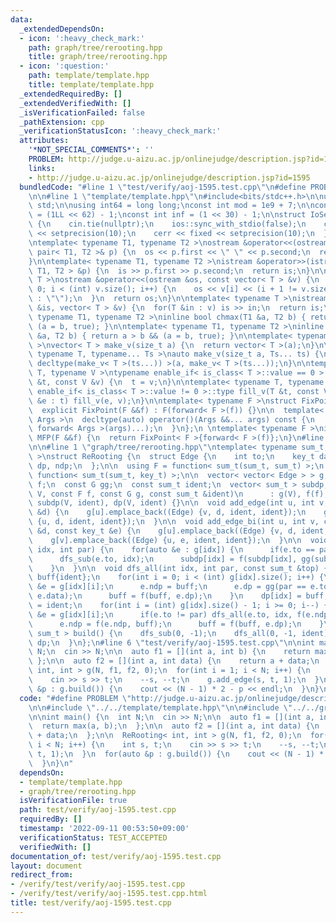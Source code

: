 ```yaml
---
data:
  _extendedDependsOn:
  - icon: ':heavy_check_mark:'
    path: graph/tree/rerooting.hpp
    title: graph/tree/rerooting.hpp
  - icon: ':question:'
    path: template/template.hpp
    title: template/template.hpp
  _extendedRequiredBy: []
  _extendedVerifiedWith: []
  _isVerificationFailed: false
  _pathExtension: cpp
  _verificationStatusIcon: ':heavy_check_mark:'
  attributes:
    '*NOT_SPECIAL_COMMENTS*': ''
    PROBLEM: http://judge.u-aizu.ac.jp/onlinejudge/description.jsp?id=1595
    links:
    - http://judge.u-aizu.ac.jp/onlinejudge/description.jsp?id=1595
  bundledCode: "#line 1 \"test/verify/aoj-1595.test.cpp\"\n#define PROBLEM \"http://judge.u-aizu.ac.jp/onlinejudge/description.jsp?id=1595\"\
    \n\n#line 1 \"template/template.hpp\"\n#include<bits/stdc++.h>\n\nusing namespace\
    \ std;\n\nusing int64 = long long;\nconst int mod = 1e9 + 7;\n\nconst int64 infll\
    \ = (1LL << 62) - 1;\nconst int inf = (1 << 30) - 1;\n\nstruct IoSetup {\n  IoSetup()\
    \ {\n    cin.tie(nullptr);\n    ios::sync_with_stdio(false);\n    cout << fixed\
    \ << setprecision(10);\n    cerr << fixed << setprecision(10);\n  }\n} iosetup;\n\
    \ntemplate< typename T1, typename T2 >\nostream &operator<<(ostream &os, const\
    \ pair< T1, T2 >& p) {\n  os << p.first << \" \" << p.second;\n  return os;\n\
    }\n\ntemplate< typename T1, typename T2 >\nistream &operator>>(istream &is, pair<\
    \ T1, T2 > &p) {\n  is >> p.first >> p.second;\n  return is;\n}\n\ntemplate< typename\
    \ T >\nostream &operator<<(ostream &os, const vector< T > &v) {\n  for(int i =\
    \ 0; i < (int) v.size(); i++) {\n    os << v[i] << (i + 1 != v.size() ? \" \"\
    \ : \"\");\n  }\n  return os;\n}\n\ntemplate< typename T >\nistream &operator>>(istream\
    \ &is, vector< T > &v) {\n  for(T &in : v) is >> in;\n  return is;\n}\n\ntemplate<\
    \ typename T1, typename T2 >\ninline bool chmax(T1 &a, T2 b) { return a < b &&\
    \ (a = b, true); }\n\ntemplate< typename T1, typename T2 >\ninline bool chmin(T1\
    \ &a, T2 b) { return a > b && (a = b, true); }\n\ntemplate< typename T = int64\
    \ >\nvector< T > make_v(size_t a) {\n  return vector< T >(a);\n}\n\ntemplate<\
    \ typename T, typename... Ts >\nauto make_v(size_t a, Ts... ts) {\n  return vector<\
    \ decltype(make_v< T >(ts...)) >(a, make_v< T >(ts...));\n}\n\ntemplate< typename\
    \ T, typename V >\ntypename enable_if< is_class< T >::value == 0 >::type fill_v(T\
    \ &t, const V &v) {\n  t = v;\n}\n\ntemplate< typename T, typename V >\ntypename\
    \ enable_if< is_class< T >::value != 0 >::type fill_v(T &t, const V &v) {\n  for(auto\
    \ &e : t) fill_v(e, v);\n}\n\ntemplate< typename F >\nstruct FixPoint : F {\n\
    \  explicit FixPoint(F &&f) : F(forward< F >(f)) {}\n\n  template< typename...\
    \ Args >\n  decltype(auto) operator()(Args &&... args) const {\n    return F::operator()(*this,\
    \ forward< Args >(args)...);\n  }\n};\n \ntemplate< typename F >\ninline decltype(auto)\
    \ MFP(F &&f) {\n  return FixPoint< F >{forward< F >(f)};\n}\n#line 4 \"test/verify/aoj-1595.test.cpp\"\
    \n\n#line 1 \"graph/tree/rerooting.hpp\"\ntemplate< typename sum_t, typename key_t\
    \ >\nstruct ReRooting {\n  struct Edge {\n    int to;\n    key_t data;\n    sum_t\
    \ dp, ndp;\n  };\n\n  using F = function< sum_t(sum_t, sum_t) >;\n  using G =\
    \ function< sum_t(sum_t, key_t) >;\n\n  vector< vector< Edge > > g;\n  const F\
    \ f;\n  const G gg;\n  const sum_t ident;\n  vector< sum_t > subdp, dp;\n\n  ReRooting(int\
    \ V, const F f, const G g, const sum_t &ident)\n      : g(V), f(f), gg(g), ident(ident),\
    \ subdp(V, ident), dp(V, ident) {}\n\n  void add_edge(int u, int v, const key_t\
    \ &d) {\n    g[u].emplace_back((Edge) {v, d, ident, ident});\n    g[v].emplace_back((Edge)\
    \ {u, d, ident, ident});\n  }\n\n  void add_edge_bi(int u, int v, const key_t\
    \ &d, const key_t &e) {\n    g[u].emplace_back((Edge) {v, d, ident, ident});\n\
    \    g[v].emplace_back((Edge) {u, e, ident, ident});\n  }\n\n  void dfs_sub(int\
    \ idx, int par) {\n    for(auto &e : g[idx]) {\n      if(e.to == par) continue;\n\
    \      dfs_sub(e.to, idx);\n      subdp[idx] = f(subdp[idx], gg(subdp[e.to], e.data));\n\
    \    }\n  }\n\n  void dfs_all(int idx, int par, const sum_t &top) {\n    sum_t\
    \ buff{ident};\n    for(int i = 0; i < (int) g[idx].size(); i++) {\n      auto\
    \ &e = g[idx][i];\n      e.ndp = buff;\n      e.dp = gg(par == e.to ? top : subdp[e.to],\
    \ e.data);\n      buff = f(buff, e.dp);\n    }\n    dp[idx] = buff;\n    buff\
    \ = ident;\n    for(int i = (int) g[idx].size() - 1; i >= 0; i--) {\n      auto\
    \ &e = g[idx][i];\n      if(e.to != par) dfs_all(e.to, idx, f(e.ndp, buff));\n\
    \      e.ndp = f(e.ndp, buff);\n      buff = f(buff, e.dp);\n    }\n  }\n\n  vector<\
    \ sum_t > build() {\n    dfs_sub(0, -1);\n    dfs_all(0, -1, ident);\n    return\
    \ dp;\n  }\n};\n#line 6 \"test/verify/aoj-1595.test.cpp\"\n\nint main() {\n  int\
    \ N;\n  cin >> N;\n\n  auto f1 = [](int a, int b) {\n    return max(a, b);\n \
    \ };\n\n  auto f2 = [](int a, int data) {\n    return a + data;\n  };\n\n  ReRooting<\
    \ int, int > g(N, f1, f2, 0);\n  for(int i = 1; i < N; i++) {\n    int s, t;\n\
    \    cin >> s >> t;\n    --s, --t;\n    g.add_edge(s, t, 1);\n  }\n  for(auto\
    \ &p : g.build()) {\n    cout << (N - 1) * 2 - p << endl;\n  }\n}\n"
  code: "#define PROBLEM \"http://judge.u-aizu.ac.jp/onlinejudge/description.jsp?id=1595\"\
    \n\n#include \"../../template/template.hpp\"\n\n#include \"../../graph/tree/rerooting.hpp\"\
    \n\nint main() {\n  int N;\n  cin >> N;\n\n  auto f1 = [](int a, int b) {\n  \
    \  return max(a, b);\n  };\n\n  auto f2 = [](int a, int data) {\n    return a\
    \ + data;\n  };\n\n  ReRooting< int, int > g(N, f1, f2, 0);\n  for(int i = 1;\
    \ i < N; i++) {\n    int s, t;\n    cin >> s >> t;\n    --s, --t;\n    g.add_edge(s,\
    \ t, 1);\n  }\n  for(auto &p : g.build()) {\n    cout << (N - 1) * 2 - p << endl;\n\
    \  }\n}\n"
  dependsOn:
  - template/template.hpp
  - graph/tree/rerooting.hpp
  isVerificationFile: true
  path: test/verify/aoj-1595.test.cpp
  requiredBy: []
  timestamp: '2022-09-11 00:53:50+09:00'
  verificationStatus: TEST_ACCEPTED
  verifiedWith: []
documentation_of: test/verify/aoj-1595.test.cpp
layout: document
redirect_from:
- /verify/test/verify/aoj-1595.test.cpp
- /verify/test/verify/aoj-1595.test.cpp.html
title: test/verify/aoj-1595.test.cpp
---
```

